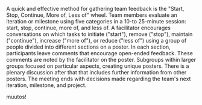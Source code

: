 A quick and effective method for gathering team feedback is the "Start, Stop, Continue, More of, Less of" wheel. Team members evaluate an iteration or milestone using five categories in a 10-to 25-minute session: start, stop, continue, more of, and less of. A facilitator encourages conversations on which tasks to initiate ("start"), remove ("stop"), maintain ("continue"), increase ("more of"), or reduce ("less of") using a group of people divided into different sections on a poster. In each section, participants leave comments that encourage open-ended feedback. These comments are noted by the facilitator on the poster. Subgroups within larger groups focused on particular aspects, creating unique posters. There is a plenary discussion after that that includes further information from other posters. The meeting ends with decisions made regarding the team's next iteration, milestone, and project.

muutos!